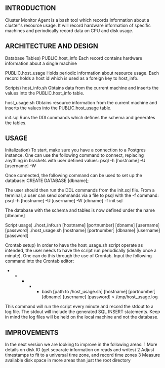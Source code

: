 ## INTRODUCTION
Cluster Monitor Agent is a bash tool which records information about 
a cluster's resource usage.  It will record hardware information of
specific machines and periodically record data on CPU and disk usage.

## ARCHITECTURE AND DESIGN
Database Tables)
PUBLIC.host_info
Each record contains hardware information about a single machine

PUBLIC.host_usage
Holds periodic information about resource usage.  Each 
record holds a host id which is used as a foreign key to host_info.

Scripts)
host_info.sh
Obtains data from the current machine and inserts the values
into the PUBLIC.host_info table.

host_usage.sh
Obtains resource information from the current machine and 
inserts the values into the PUBLIC.host_usage table.

init.sql 
Runs the DDl commands which defines the schema and generates the tables.

## USAGE
Initalization)
To start, make sure you have a connection to a Postgres instance.  One can use
the following command to connect, replacing anything in brackets with user
defined values:
psql -h [hostname] -U [username] -W

Once connected, the following command can be used to set up the database:
CREATE DATABASE [dbname];

The user should then run the DDL commands from the init.sql file.  From a
terminal, a user can send commands via a file to psql with the -f command:
psql -h [hostname] -U [username] -W [dbname] -f init.sql

The database with the schema and tables is now defined under the name [dbname]

Script usage)
./host_info.sh [hostname] [portnumber] [dbname] [username] [password]
./host_usage.sh [hostname] [portnumber] [dbname] [username] [password]

Crontab setup)
In order to have the host_usage.sh script operate as intended, the user needs
to have the script run periodically (ideally once a minute).  One can do this
through the use of Crontab.  Input the following command into the Crontab
editor:
* * * * * bash [path to /host_usage.sh]
 [hostname] [portnumber] [dbname] [username] [password] > /tmp/host_usage.log

This command will run the script every minute and record the stdout to a log
file.  The stdout will include the generated SQL INSERT statements.  Keep in
mind the log files will be held on the local machine and not the database.

## IMPROVEMENTS
In the next version we are looking to improve in the following areas:
1 More details on disk IO (get separate information on reads and writes)
2 Adjust timestamps to fit to a universal time zone, and record time zones
3 Measure available disk space in more areas than just the root directory














